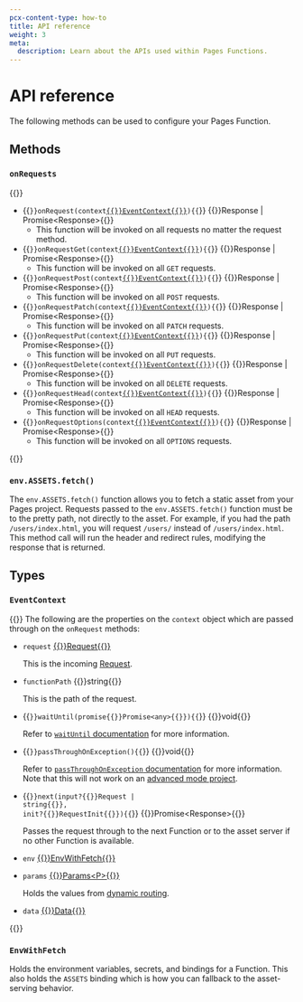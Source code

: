 ```yaml
---
pcx-content-type: how-to
title: API reference
weight: 3
meta:
  description: Learn about the APIs used within Pages Functions.
---
```


# API reference

The following methods can be used to configure your Pages Function.

## Methods

### `onRequests`

{{<definitions>}}

- {{<code>}}onRequest(context[{{<param-type>}}EventContext{{</param-type>}}](#eventcontext)){{</code>}} {{<type>}}Response | Promise&lt;Response&gt;{{</type>}}
  - This function will be invoked on all requests no matter the request method.
- {{<code>}}onRequestGet(context[{{<param-type>}}EventContext{{</param-type>}}](#eventcontext)){{</code>}} {{<type>}}Response | Promise&lt;Response&gt;{{</type>}}
  - This function will be invoked on all `GET` requests.
- {{<code>}}onRequestPost(context[{{<param-type>}}EventContext{{</param-type>}}](#eventcontext)){{</code>}} {{<type>}}Response | Promise&lt;Response&gt;{{</type>}}
  - This function will be invoked on all `POST` requests.
- {{<code>}}onRequestPatch(context[{{<param-type>}}EventContext{{</param-type>}}](#eventcontext)){{</code>}} {{<type>}}Response | Promise&lt;Response&gt;{{</type>}}
  - This function will be invoked on all `PATCH` requests.
- {{<code>}}onRequestPut(context[{{<param-type>}}EventContext{{</param-type>}}](#eventcontext)){{</code>}} {{<type>}}Response | Promise&lt;Response&gt;{{</type>}}
  - This function will be invoked on all `PUT` requests.
- {{<code>}}onRequestDelete(context[{{<param-type>}}EventContext{{</param-type>}}](#eventcontext)){{</code>}} {{<type>}}Response | Promise&lt;Response&gt;{{</type>}}
  - This function will be invoked on all `DELETE` requests.
- {{<code>}}onRequestHead(context[{{<param-type>}}EventContext{{</param-type>}}](#eventcontext)){{</code>}} {{<type>}}Response | Promise&lt;Response&gt;{{</type>}}
  - This function will be invoked on all `HEAD` requests.
- {{<code>}}onRequestOptions(context[{{<param-type>}}EventContext{{</param-type>}}](#eventcontext)){{</code>}} {{<type>}}Response | Promise&lt;Response&gt;{{</type>}}
  - This function will be invoked on all `OPTIONS` requests.

{{</definitions>}}

### `env.ASSETS.fetch()`

The `env.ASSETS.fetch()` function allows you to fetch a static asset from your Pages project. Requests passed to the `env.ASSETS.fetch()` function must be to the pretty path, not directly to the asset. For example, if you had the path `/users/index.html`, you will request `/users/` instead of `/users/index.html`. This method call will run the header and redirect rules, modifying the response that is returned.

## Types

### `EventContext`

{{<definitions>}}
The following are the properties on the `context` object which are passed through on the `onRequest` methods:

  - `request` [{{<type>}}Request{{</type>}}](/workers/runtime-apis/request/)
 
      This is the incoming [Request](/workers/runtime-apis/request/).
  
  - `functionPath` {{<type>}}string{{</type>}}
  
      This is the path of the request. 
    
  - {{<code>}}waitUntil(promise{{<param-type>}}Promise&lt;any&gt;{{</param-type>}}){{</code>}} {{<type>}}void{{</type>}}
  
      Refer to [`waitUntil` documentation](/workers/runtime-apis/fetch-event/#waituntil) for more information.

  
  - {{<code>}}passThroughOnException(){{</code>}} {{<type>}}void{{</type>}}
  
      Refer to [`passThroughOnException` documentation](/workers/runtime-apis/fetch-event/#passthroughonexception) for more information. Note that this will not work on an [advanced mode project](/pages/platform/functions/advanced-mode/).
  
  - {{<code>}}next(input?{{<param-type>}}Request | string{{</param-type>}}, init?{{<param-type>}}RequestInit{{</param-type>}}){{</code>}} {{<type>}}Promise&lt;Response&gt;{{</type>}}
  
      Passes the request through to the next Function or to the asset server if no other Function is available. 
  
  - `env` [{{<type>}}EnvWithFetch{{</type>}}](#envwithfetch)
  - `params` [{{<type>}}Params&lt;P&gt;{{</type>}}](#params)

      Holds the values from [dynamic routing](https://developers.cloudflare.com/pages/platform/functions/routing/#dynamic-routes).

  - `data` [{{<type>}}Data{{</type>}}](#data)
  
{{</definitions>}}

### `EnvWithFetch`

Holds the environment variables, secrets, and bindings for a Function. This also holds the `ASSETS` binding which is how you can fallback to the asset-serving behavior.
